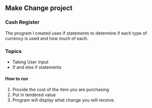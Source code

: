 ## Make Change project

### Cash Register

The program I created uses if statements to determine if each type of currency is used and how much of each.

### Topics
  * Taking User Input
  * If and else if statements

  ####  How to run
  1. Provide the cost of the item you are purchasing
  2. Put in tendered value
  3. Program will display what change you will receive.

